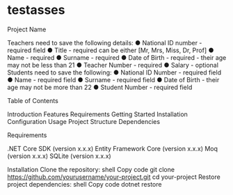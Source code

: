 # testasses
Project Name

Teachers need to save the following details:
● National ID number - required field
● Title - required can be either [Mr, Mrs, Miss, Dr, Prof]
● Name - required
● Surname - required
● Date of Birth - required - their age may not be less than 21
● Teacher Number - required
● Salary - optional
Students need to save the following:
● National ID Number - required field
● Name - required field
● Surname - required field
● Date of Birth - their age may not be more than 22
● Student Number - required field

Table of Contents

Introduction
Features
Requirements
Getting Started
Installation
Configuration
Usage
Project Structure
Dependencies

Requirements

.NET Core SDK (version x.x.x)
Entity Framework Core (version x.x.x)
Moq (version x.x.x)
SQLite (version x.x.x)


Installation
Clone the repository:
shell
Copy code
git clone https://github.com/yourusername/your-project.git
cd your-project
Restore project dependencies:
shell
Copy code
dotnet restore
